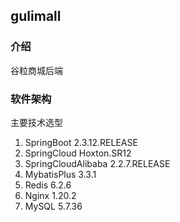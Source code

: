 ## gulimall

### 介绍
谷粒商城后端

### 软件架构

主要技术选型
1. SpringBoot 2.3.12.RELEASE
2. SpringCloud Hoxton.SR12
3. SpringCloudAlibaba 2.2.7.RELEASE
4. MybatisPlus 3.3.1
5. Redis 6.2.6
6. Nginx 1.20.2
7. MySQL 5.7.36

